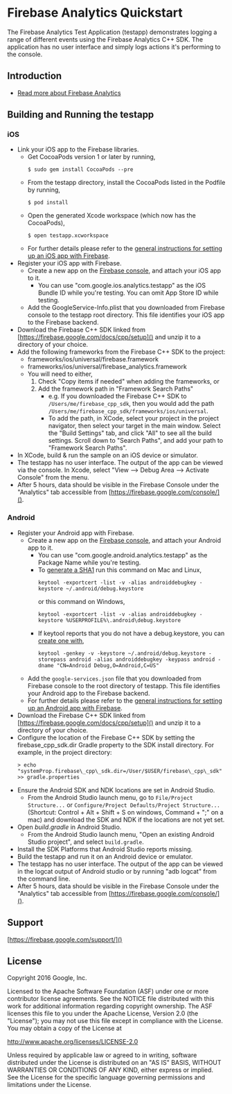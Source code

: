 Firebase Analytics Quickstart
==============================

The Firebase Analytics Test Application (testapp) demonstrates logging a range
of different events using the Firebase Analytics C++ SDK.  The application has
no user interface and simply logs actions it's performing to the console.

Introduction
------------

- [Read more about Firebase Analytics](https://firebase.google.com/docs/analytics/)

Building and Running the testapp
--------------------------------

### iOS
  - Link your iOS app to the Firebase libraries.
    - Get CocoaPods version 1 or later by running,
        ```
        $ sudo gem install CocoaPods --pre
        ```
    - From the testapp directory, install the CocoaPods listed in the Podfile
      by running,
        ```
        $ pod install
        ```
    - Open the generated Xcode workspace (which now has the CocoaPods),
        ```
        $ open testapp.xcworkspace
        ```
    - For further details please refer to the
      [general instructions for setting up an iOS app with Firebase](https://firebase.google.com/docs/ios/setup).
  - Register your iOS app with Firebase.
    - Create a new app on the [Firebase console](https://firebase.google.com/console/), and attach
      your iOS app to it.
      - You can use "com.google.ios.analytics.testapp" as the iOS Bundle ID
        while you're testing. You can omit App Store ID while testing.
    - Add the GoogleService-Info.plist that you downloaded from Firebase
      console to the testapp root directory. This file identifies your iOS app
      to the Firebase backend.
  - Download the Firebase C++ SDK linked from
    [https://firebase.google.com/docs/cpp/setup]() and unzip it to a
    directory of your choice.
  - Add the following frameworks from the Firebase C++ SDK to the project:
    - frameworks/ios/universal/firebase.framework
    - frameworks/ios/universal/firebase\_analytics.framework
    - You will need to either,
       1. Check "Copy items if needed" when adding the frameworks, or
       2. Add the framework path in "Framework Search Paths"
          - e.g. If you downloaded the Firebase C++ SDK to
            `/Users/me/firebase_cpp_sdk`,
            then you would add the path
            `/Users/me/firebase_cpp_sdk/frameworks/ios/universal`.
          - To add the path, in XCode, select your project in the project
            navigator, then select your target in the main window.
            Select the "Build Settings" tab, and click "All" to see all
            the build settings. Scroll down to "Search Paths", and add
            your path to "Framework Search Paths".
  - In XCode, build & run the sample on an iOS device or simulator.
  - The testapp has no user interface. The output of the app can be viewed
    via the console.  In Xcode,  select
    "View --> Debug Area --> Activate Console" from the menu.
  - After 5 hours, data should be visible in the Firebase Console under the
    "Analytics" tab accessible from
    [https://firebase.google.com/console/]().

### Android
  - Register your Android app with Firebase.
    - Create a new app on the [Firebase console](https://firebase.google.com/console/), and attach
      your Android app to it.
      - You can use "com.google.android.analytics.testapp" as the Package Name
        while you're testing.
      - To [generate a SHA1](https://developers.google.com/android/guides/client-auth)
        run this command on Mac and Linux,
        ```
        keytool -exportcert -list -v -alias androiddebugkey -keystore ~/.android/debug.keystore
        ```
        or this command on Windows,
        ```
        keytool -exportcert -list -v -alias androiddebugkey -keystore %USERPROFILE%\.android\debug.keystore
        ```
      - If keytool reports that you do not have a debug.keystore, you can
        [create one with](http://developer.android.com/tools/publishing/app-signing.html#signing-manually),
        ```
        keytool -genkey -v -keystore ~/.android/debug.keystore -storepass android -alias androiddebugkey -keypass android -dname "CN=Android Debug,O=Android,C=US"
        ```
    - Add the `google-services.json` file that you downloaded from Firebase
      console to the root directory of testapp. This file identifies your
      Android app to the Firebase backend.
    - For further details please refer to the
      [general instructions for setting up an Android app with Firebase](https://firebase.google.com/docs/android/setup).
  - Download the Firebase C++ SDK linked from
    [https://firebase.google.com/docs/cpp/setup]() and unzip it to a
    directory of your choice.
  - Configure the location of the Firebase C++ SDK by setting the
    firebase\_cpp\_sdk.dir Gradle property to the SDK install directory.
    For example, in the project directory:
      ```
      > echo "systemProp.firebase\_cpp\_sdk.dir=/User/$USER/firebase\_cpp\_sdk" >> gradle.properties
      ```
  - Ensure the Android SDK and NDK locations are set in Android Studio.
    - From the Android Studio launch menu, go to `File/Project Structure...` or
      `Configure/Project Defaults/Project Structure...`
      (Shortcut: Control + Alt + Shift + S on windows,  Command + ";" on a mac)
      and download the SDK and NDK if the locations are not yet set.
  - Open *build.gradle* in Android Studio.
    - From the Android Studio launch menu, "Open an existing Android Studio
      project", and select `build.gradle`.
  - Install the SDK Platforms that Android Studio reports missing.
  - Build the testapp and run it on an Android device or emulator.
  - The testapp has no user interface. The output of the app can be viewed
    in the logcat output of Android studio or by running "adb logcat" from
    the command line.
  - After 5 hours, data should be visible in the Firebase Console under the
    "Analytics" tab accessible from
    [https://firebase.google.com/console/]().

Support
-------

[https://firebase.google.com/support/]()

License
-------

Copyright 2016 Google, Inc.

Licensed to the Apache Software Foundation (ASF) under one or more contributor
license agreements.  See the NOTICE file distributed with this work for
additional information regarding copyright ownership.  The ASF licenses this
file to you under the Apache License, Version 2.0 (the "License"); you may not
use this file except in compliance with the License.  You may obtain a copy of
the License at

  http://www.apache.org/licenses/LICENSE-2.0

Unless required by applicable law or agreed to in writing, software
distributed under the License is distributed on an "AS IS" BASIS, WITHOUT
WARRANTIES OR CONDITIONS OF ANY KIND, either express or implied.  See the
License for the specific language governing permissions and limitations under
the License.

